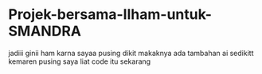 # Projek-bersama-Ilham-untuk-SMANDRA
jadiii ginii ham
karna sayaa pusing dikit makaknya ada tambahan ai sedikitt kemaren
pusing saya liat code itu sekarang 
